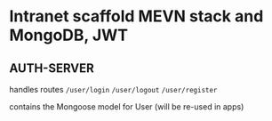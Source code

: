 # Intranet scaffold MEVN stack and MongoDB, JWT

## AUTH-SERVER

handles routes `/user/login` `/user/logout` `/user/register`

contains the Mongoose model for User (will be re-used in apps)
